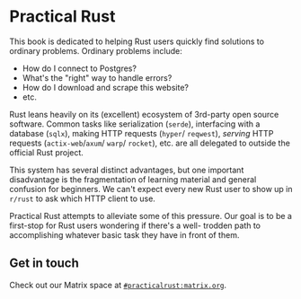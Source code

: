 # Practical Rust
This book is dedicated to helping Rust users quickly find solutions to
ordinary problems. Ordinary problems include:

- How do I connect to Postgres?
- What's the "right" way to handle errors?
- How do I download and scrape this website?
- etc. 

Rust leans heavily on its (excellent) ecosystem of 3rd-party
open source software. Common tasks like serialization (`serde`),
interfacing with a database (`sqlx`), making HTTP requests (`hyper`/
`reqwest`), *serving* HTTP requests (`actix-web`/`axum`/ `warp`/
`rocket`), etc. are all delegated to outside the official Rust
project.

This system has several distinct advantages, but one important
disadvantage is the fragmentation of learning material and general
confusion for beginners. We can't expect every new Rust user to show
up in `r/rust` to ask which HTTP client to use.

Practical Rust attempts to alleviate some of this pressure. Our goal
is to be a first-stop for Rust users wondering if there's a well-
trodden path to accomplishing whatever basic task they have in front
of them.

## Get in touch
Check out our Matrix space at [`#practicalrust:matrix.org`][space].

[space]: https://matrix.to/#/#practicalrust:matrix.org
